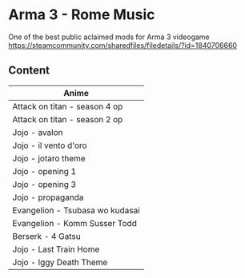 # Arma 3 - Rome Music
One of the best public aclaimed mods for Arma 3 videogame https://steamcommunity.com/sharedfiles/filedetails/?id=1840706660

## Content
| Anime |
| --- |
| Attack on titan - season 4 op |
| Attack on titan - season 2 op |
| Jojo - avalon |
| Jojo - il vento d'oro |
| Jojo - jotaro theme |
| Jojo - opening 1 |
| Jojo - opening 3 |
| Jojo - propaganda |
| Evangelion - Tsubasa wo kudasai |
| Evangelion - Komm Susser Todd |
| Berserk - 4 Gatsu |
| Jojo - Last Train Home |
| Jojo - Iggy Death Theme |